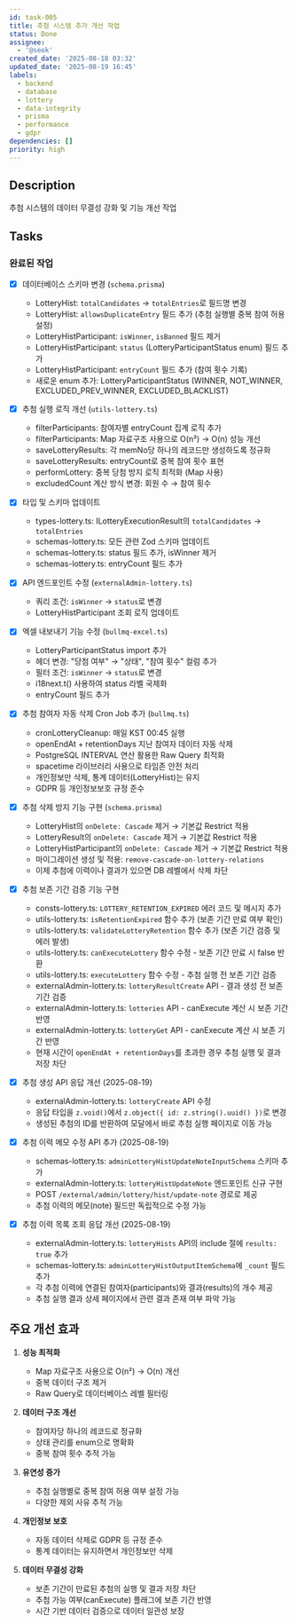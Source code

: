 ```yaml
---
id: task-005
title: 추첨 시스템 추가 개선 작업
status: Done
assignee:
  - '@seok'
created_date: '2025-08-18 03:32'
updated_date: '2025-08-19 16:45'
labels:
  - backend
  - database
  - lottery
  - data-integrity
  - prisma
  - performance
  - gdpr
dependencies: []
priority: high
---
```


## Description

추첨 시스템의 데이터 무결성 강화 및 기능 개선 작업

## Tasks

### 완료된 작업

- [x] 데이터베이스 스키마 변경 (`schema.prisma`)
  - LotteryHist: `totalCandidates` → `totalEntries`로 필드명 변경
  - LotteryHist: `allowsDuplicateEntry` 필드 추가 (추첨 실행별 중복 참여 허용 설정)
  - LotteryHistParticipant: `isWinner`, `isBanned` 필드 제거
  - LotteryHistParticipant: `status` (LotteryParticipantStatus enum) 필드 추가
  - LotteryHistParticipant: `entryCount` 필드 추가 (참여 횟수 기록)
  - 새로운 enum 추가: LotteryParticipantStatus (WINNER, NOT_WINNER, EXCLUDED_PREV_WINNER, EXCLUDED_BLACKLIST)

- [x] 추첨 실행 로직 개선 (`utils-lottery.ts`)
  - filterParticipants: 참여자별 entryCount 집계 로직 추가
  - filterParticipants: Map 자료구조 사용으로 O(n²) → O(n) 성능 개선
  - saveLotteryResults: 각 memNo당 하나의 레코드만 생성하도록 정규화
  - saveLotteryResults: entryCount로 중복 참여 횟수 표현
  - performLottery: 중복 당첨 방지 로직 최적화 (Map 사용)
  - excludedCount 계산 방식 변경: 회원 수 → 참여 횟수

- [x] 타입 및 스키마 업데이트
  - types-lottery.ts: ILotteryExecutionResult의 `totalCandidates` → `totalEntries`
  - schemas-lottery.ts: 모든 관련 Zod 스키마 업데이트
  - schemas-lottery.ts: status 필드 추가, isWinner 제거
  - schemas-lottery.ts: entryCount 필드 추가

- [x] API 엔드포인트 수정 (`externalAdmin-lottery.ts`)
  - 쿼리 조건: `isWinner` → `status`로 변경
  - LotteryHistParticipant 조회 로직 업데이트

- [x] 엑셀 내보내기 기능 수정 (`bullmq-excel.ts`)
  - LotteryParticipantStatus import 추가
  - 헤더 변경: "당첨 여부" → "상태", "참여 횟수" 컬럼 추가
  - 필터 조건: `isWinner` → `status`로 변경
  - i18next.t() 사용하여 status 라벨 국제화
  - entryCount 필드 추가

- [x] 추첨 참여자 자동 삭제 Cron Job 추가 (`bullmq.ts`)
  - cronLotteryCleanup: 매일 KST 00:45 실행
  - openEndAt + retentionDays 지난 참여자 데이터 자동 삭제
  - PostgreSQL INTERVAL 연산 활용한 Raw Query 최적화
  - spacetime 라이브러리 사용으로 타임존 안전 처리
  - 개인정보만 삭제, 통계 데이터(LotteryHist)는 유지
  - GDPR 등 개인정보보호 규정 준수

- [x] 추첨 삭제 방지 기능 구현 (`schema.prisma`)
  - LotteryHist의 `onDelete: Cascade` 제거 → 기본값 Restrict 적용
  - LotteryResult의 `onDelete: Cascade` 제거 → 기본값 Restrict 적용
  - LotteryHistParticipant의 `onDelete: Cascade` 제거 → 기본값 Restrict 적용
  - 마이그레이션 생성 및 적용: `remove-cascade-on-lottery-relations`
  - 이제 추첨에 이력이나 결과가 있으면 DB 레벨에서 삭제 차단

- [x] 추첨 보존 기간 검증 기능 구현
  - consts-lottery.ts: `LOTTERY_RETENTION_EXPIRED` 에러 코드 및 메시지 추가
  - utils-lottery.ts: `isRetentionExpired` 함수 추가 (보존 기간 만료 여부 확인)
  - utils-lottery.ts: `validateLotteryRetention` 함수 추가 (보존 기간 검증 및 에러 발생)
  - utils-lottery.ts: `canExecuteLottery` 함수 수정 - 보존 기간 만료 시 false 반환
  - utils-lottery.ts: `executeLottery` 함수 수정 - 추첨 실행 전 보존 기간 검증
  - externalAdmin-lottery.ts: `lotteryResultCreate` API - 결과 생성 전 보존 기간 검증
  - externalAdmin-lottery.ts: `lotteries` API - canExecute 계산 시 보존 기간 반영
  - externalAdmin-lottery.ts: `lotteryGet` API - canExecute 계산 시 보존 기간 반영
  - 현재 시간이 `openEndAt + retentionDays`를 초과한 경우 추첨 실행 및 결과 저장 차단

- [x] 추첨 생성 API 응답 개선 (2025-08-19)
  - externalAdmin-lottery.ts: `lotteryCreate` API 수정
  - 응답 타입을 `z.void()`에서 `z.object({ id: z.string().uuid() })`로 변경
  - 생성된 추첨의 ID를 반환하여 모달에서 바로 추첨 실행 페이지로 이동 가능

- [x] 추첨 이력 메모 수정 API 추가 (2025-08-19)
  - schemas-lottery.ts: `adminLotteryHistUpdateNoteInputSchema` 스키마 추가
  - externalAdmin-lottery.ts: `lotteryHistUpdateNote` 엔드포인트 신규 구현
  - POST `/external/admin/lottery/hist/update-note` 경로로 제공
  - 추첨 이력의 메모(note) 필드만 독립적으로 수정 가능

- [x] 추첨 이력 목록 조회 응답 개선 (2025-08-19)
  - externalAdmin-lottery.ts: `lotteryHists` API의 include 절에 `results: true` 추가
  - schemas-lottery.ts: `adminLotteryHistOutputItemSchema`에 `_count` 필드 추가
  - 각 추첨 이력에 연결된 참여자(participants)와 결과(results)의 개수 제공
  - 추첨 실행 결과 상세 페이지에서 관련 결과 존재 여부 파악 가능

## 주요 개선 효과

1. **성능 최적화**
   - Map 자료구조 사용으로 O(n²) → O(n) 개선
   - 중복 데이터 구조 제거
   - Raw Query로 데이터베이스 레벨 필터링

2. **데이터 구조 개선**
   - 참여자당 하나의 레코드로 정규화
   - 상태 관리를 enum으로 명확화
   - 중복 참여 횟수 추적 가능

3. **유연성 증가**
   - 추첨 실행별로 중복 참여 허용 여부 설정 가능
   - 다양한 제외 사유 추적 가능

4. **개인정보 보호**
   - 자동 데이터 삭제로 GDPR 등 규정 준수
   - 통계 데이터는 유지하면서 개인정보만 삭제

5. **데이터 무결성 강화**
   - 보존 기간이 만료된 추첨의 실행 및 결과 저장 차단
   - 추첨 가능 여부(canExecute) 플래그에 보존 기간 반영
   - 시간 기반 데이터 검증으로 데이터 일관성 보장
